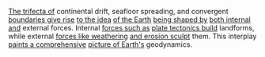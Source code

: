 
[The trifecta of](3/3/3/3/2/3/1/1/_Hero%20Twins-Challenge) continental drift, seafloor spreading, and convergent [boundaries give rise](2/3/1/3/1/3/.Limitation%20Boundaries) [to the idea](2/3/1/1/1/1/.Idea) [of the Earth](1/3/2/.Earth) [being shaped by](1/3/1/2/3/3/2/1/1/2/1/3/.Bending) [both internal and](2/1/1/3/_Internal-External%20Care) external forces. Internal [forces such as](1/3/1/2/1/1/3/1/.Forces) [plate tectonics build](1/3/2/1/.Plate%20Tectonics) landforms, while external [forces like weathering](1/3/2/3/.Weather%20Patterns) [and erosion sculpt](3/3/3/3/3/1/1/2/_Erosion-Settlement) them. This interplay [paints a comprehensive](3/1/1/2/1/1/3/2/1/.Painting) [picture of Earth's](1/3/2/.Earth) geodynamics.